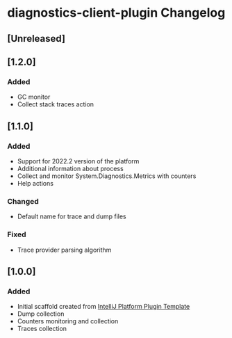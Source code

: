 <!-- Keep a Changelog guide -> https://keepachangelog.com -->

# diagnostics-client-plugin Changelog

## [Unreleased]

## [1.2.0]
### Added
- GC monitor
- Collect stack traces action

## [1.1.0]
### Added
- Support for 2022.2 version of the platform
- Additional information about process
- Collect and monitor System.Diagnostics.Metrics with counters
- Help actions

### Changed
- Default name for trace and dump files

### Fixed
- Trace provider parsing algorithm

## [1.0.0]
### Added
- Initial scaffold created from [IntelliJ Platform Plugin Template](https://github.com/JetBrains/intellij-platform-plugin-template)
- Dump collection
- Counters monitoring and collection
- Traces collection